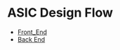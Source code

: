 # ASIC Design Flow

- [Front_End](https://asic4u.wordpress.com/2018/01/06/asic-design-flow-outline-part-1/)
- [Back End](https://asic4u.wordpress.com/2018/01/06/asic-design-flow-outline-part-2/)
